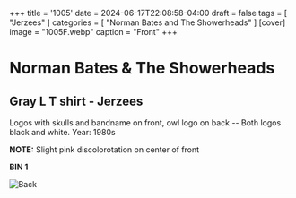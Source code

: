 +++
title = '1005'
date = 2024-06-17T22:08:58-04:00
draft = false
tags = [ "Jerzees" ]
categories = [ "Norman Bates and The Showerheads" ]
[cover]
image = "1005F.webp"
caption = "Front"
+++
# Norman Bates & The Showerheads
## Gray L T shirt - Jerzees
Logos with skulls and bandname on front, owl logo on back -- Both logos black and white. Year: 1980s

**NOTE:** Slight pink discolorotation on center of front

**BIN 1**

![Back](/1005B.webp)